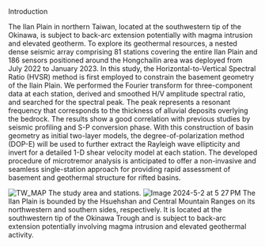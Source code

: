 Introduction

  The Ilan Plain in northern Taiwan, located at the southwestern tip of the Okinawa, is subject to back-arc extension potentially with magma intrusion and elevated geotherm. 
To explore its geothermal resources, a nested dense seismic array comprising 81 stations covering the entire Ilan Plain and 186 sensors positioned around the Hongchailin area was deployed from July 2022 to January 2023. 
In this study, the Horizontal-to-Vertical Spectral Ratio (HVSR) method is first employed to constrain the basement geometry of the Ilain Plain. We performed the Fourier transform for three-component data at each station, derived and smoothed H/V amplitude spectral ratio, and searched for the spectral peak. The peak represents a resonant frequency that corresponds to the thickness of alluvial deposits overlying the bedrock. 
The results show a good correlation with previous studies by seismic profiling and S-P conversion phase. With this construction of basin geometry as initial two-layer models, the degree-of-polarization method (DOP-E) will be used to further extract the Rayleigh wave ellipticity and invert for a detailed 1-D shear velocity model at each station. 
The developed procedure of microtremor analysis is anticipated to offer a non-invasive and seamless single-station approach for providing rapid assessment of basement and geothermal structure for rifted basins.

![TW_MAP](https://github.com/angela1011/ILAN-DOP-E/assets/71363876/a978fedb-d222-4a8c-aa32-5d9c7a6d2c99)
The study area and stations.
![Image 2024-5-2 at 5 27 PM](https://github.com/angela1011/ILAN-DOP-E/assets/71363876/7aa06b0d-2e75-4da1-90d8-56e4ee3f1ada)
The Ilan Plain is bounded by the Hsuehshan and Central Mountain Ranges on its northwestern and southern sides, respectively.
It is located at the southwestern tip of the Okinawa Trough and is subject to back-arc extension potentially involving magma intrusion and elevated geothermal activity. 
